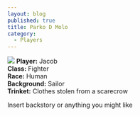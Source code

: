 ```yaml
---
layout: blog
published: true
title: Parko D Molo
category:
  - Players
---
```

![](http://www.polyvore.com/cgi/img-thing?.out=jpg&size=l&tid=43806103)
**Player:** Jacob  
**Class:** Fighter  
**Race:** Human  
**Background:** Sailor  
**Trinket:** Clothes stolen from a scarecrow
  
Insert backstory or anything you might like
